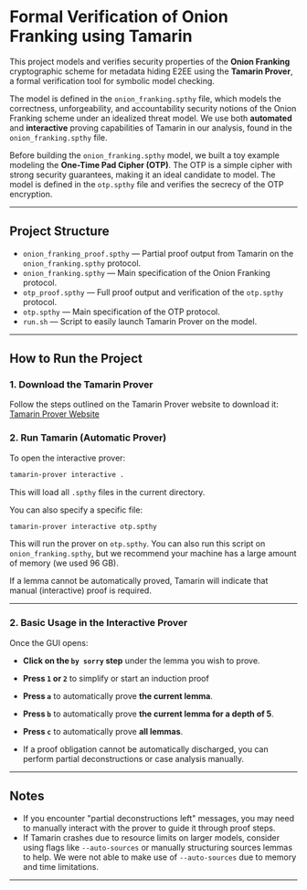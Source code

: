 # Formal Verification of Onion Franking using Tamarin

This project models and verifies security properties of the **Onion Franking** cryptographic scheme for metadata hiding E2EE using the **Tamarin Prover**, a formal verification tool for symbolic model checking.

The model is defined in the `onion_franking.spthy` file, which models the correctness, unforgeability, and accountability security notions of the Onion Franking scheme under an idealized threat model. 
We use both **automated** and **interactive** proving capabilities of Tamarin in our analysis, found in the `onion_franking.spthy` file.

Before building the `onion_franking.spthy` model, we built a toy example modeling the **One-Time Pad Cipher (OTP)**. The OTP is a simple cipher with strong security guarantees,
making it an ideal candidate to model. The model is defined in the `otp.spthy` file and verifies the secrecy of the OTP encryption.

---

## Project Structure
- `onion_franking_proof.spthy` — Partial proof output from Tamarin on the `onion_franking.spthy` protocol.
- `onion_franking.spthy` — Main specification of the Onion Franking protocol.
- `otp_proof.spthy` — Full proof output and verification of the `otp.spthy` protocol.
- `otp.spthy` — Main specification of the OTP protocol.
- `run.sh` — Script to easily launch Tamarin Prover on the model.

---

## How to Run the Project

### 1. Download the Tamarin Prover
Follow the steps outlined on the Tamarin Prover website to download it:
[Tamarin Prover Website](https://tamarin-prover.com/)

### 2. Run Tamarin (Automatic Prover)
To open the interactive prover:
```bash
tamarin-prover interactive .
```
This will load all `.spthy` files in the current directory.

You can also specify a specific file:
```bash
tamarin-prover interactive otp.spthy
```
This will run the prover on `otp.spthy`. You can also run this script on `onion_franking.spthy`, but we recommend your machine has a large amount of memory (we used 96 GB).

If a lemma cannot be automatically proved, Tamarin will indicate that manual (interactive) proof is required.

---


### 2. Basic Usage in the Interactive Prover

Once the GUI opens:
- **Click on the `by sorry` step** under the lemma you wish to prove.
- **Press `1` or `2`** to simplify or start an induction proof
- **Press `a`** to automatically prove **the current lemma**.
- **Press `b`** to automatically prove **the current lemma for a depth of 5**.
- **Press `c`** to automatically prove **all lemmas**.


- If a proof obligation cannot be automatically discharged, you can perform partial deconstructions or case analysis manually.

---

## Notes

- If you encounter "partial deconstructions left" messages, you may need to manually interact with the prover to guide it through proof steps.
- If Tamarin crashes due to resource limits on larger models, consider using flags like `--auto-sources` or manually structuring sources lemmas to help. We were not able to make use of `--auto-sources` due to memory and time limitations.

---

